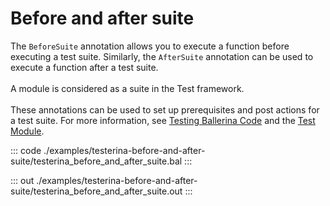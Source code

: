 # Before and after suite

The `BeforeSuite` annotation allows you to execute a function before executing a test suite.
Similarly, the `AfterSuite` annotation can be used to execute a function after a test suite.<br/><br/>
A module is considered as a suite in the Test framework. <br></br>
These annotations can be used to set up prerequisites and post actions for a test suite.
For more information, see [Testing Ballerina Code](https://ballerina.io/learn/testing-ballerina-code/testing-quick-start/)
and the [Test Module](https://docs.central.ballerina.io/ballerina/test/latest/).

::: code ./examples/testerina-before-and-after-suite/testerina_before_and_after_suite.bal :::

::: out ./examples/testerina-before-and-after-suite/testerina_before_and_after_suite.out :::